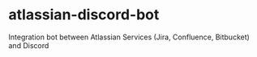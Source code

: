 # atlassian-discord-bot
Integration bot between Atlassian Services (Jira, Confluence, Bitbucket) and Discord 

